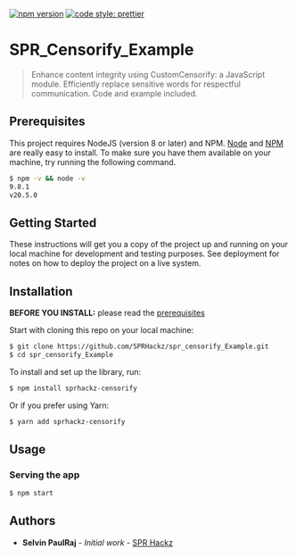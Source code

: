 [![npm version](https://badge.fury.io/js/angular2-expandable-list.svg)](https://badge.fury.io/js/angular2-expandable-list)
[![code style: prettier](https://img.shields.io/badge/code_style-prettier-ff69b4.svg?style=flat-square)](https://github.com/prettier/prettier)

# SPR_Censorify_Example

> Enhance content integrity using CustomCensorify: a JavaScript module. Efficiently replace sensitive words for respectful communication. Code and example included.

## Prerequisites

This project requires NodeJS (version 8 or later) and NPM.
[Node](http://nodejs.org/) and [NPM](https://npmjs.org/) are really easy to install.
To make sure you have them available on your machine,
try running the following command.

```sh
$ npm -v && node -v
9.8.1
v20.5.0
```

## Getting Started

These instructions will get you a copy of the project up and running on your local machine for development and testing purposes. See deployment for notes on how to deploy the project on a live system.

## Installation

**BEFORE YOU INSTALL:** please read the [prerequisites](#prerequisites)

Start with cloning this repo on your local machine:

```sh
$ git clone https://github.com/SPRHackz/spr_censorify_Example.git
$ cd spr_censorify_Example
```

To install and set up the library, run:

```sh
$ npm install sprhackz-censorify
```

Or if you prefer using Yarn:

```sh
$ yarn add sprhackz-censorify
```

## Usage

### Serving the app

```sh
$ npm start
```


## Authors

* **Selvin PaulRaj** - *Initial work* - [SPR Hackz](https://github.com/SPRHackz)
